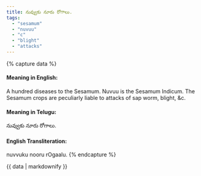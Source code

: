 ```yaml
---
title: నువ్వుకు నూరు రోగాలు.
tags:
  - "sesamum"
  - "nuvuu"
  - "c"
  - "blight"
  - "attacks"
---
```


{% capture data %}
#### Meaning in English:
A hundred diseases to the Sesamum.
Nuvuu is the Sesamum Indicum. The Sesamum crops are peculiarly liable to attacks of sap worm, blight, &c.

#### Meaning in Telugu:
నువ్వుకు నూరు రోగాలు.

#### English Transliteration:
nuvvuku nooru rOgaalu.
{% endcapture %}

<div class="notice">{{ data | markdownify }}</div>


